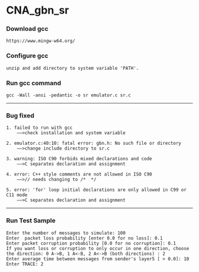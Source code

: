 # CNA_gbn_sr

### Download gcc
    https://www.mingw-w64.org/
### Configure gcc
    unzip and add directory to system variable 'PATH'.

### Run gcc command
    gcc -Wall -ansi -pedantic -o sr emulator.c sr.c

---

### Bug fixed
    1. failed to run with gcc
        ——>check installation and system variable

    2. emulator.c:40:10: fatal error: gbn.h: No such file or directory
        ——>change include directory to sr.c

    3. warning: ISO C90 forbids mixed declarations and code
        ——>C separates declaration and assignment

    4. error: C++ style comments are not allowed in ISO C90
        ——>// needs changing to /*  */

    5. error: 'for' loop initial declarations are only allowed in C99 or C11 mode
        ——>C separates declaration and assignment

---

### Run Test Sample
    Enter the number of messages to simulate: 100
    Enter  packet loss probability [enter 0.0 for no loss]: 0.1
    Enter packet corruption probability [0.0 for no corruption]: 0.1
    If you want loss or corruption to only occur in one direction, choose the direction: 0 A->B, 1 A<-B, 2 A<->B (both directions) : 2
    Enter average time between messages from sender's layer5 [ > 0.0]: 10
    Enter TRACE: 2
